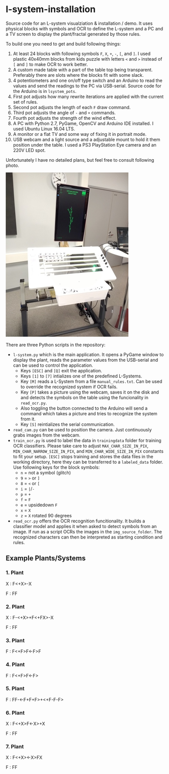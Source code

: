 # l-system-installation

Source code for an L-system visualziation &amp; installation / demo. It uses physical blocks with symbols and OCR to define the L-system and a PC and a TV screen to display the plant/fractal generated by those rules.

To build one you need to get and build following things:
1. At least 24 blocks with following symbols `F`, `X`, `+`, `-`, `[`, and `]`. I used plastic 40x40mm blocks from kids puzzle with letters `<` and `>` instead of `[` and `]` to make OCR to work better.
1. A custom made table with a part of the table top being transparent. Preferably there are slots where the blocks fit with some slack.
1. 4 potentiometers and one on/off type switch and an Arduino to read the values and send the readings to the PC via USB-serial. Source code for the Arduino is in `lsystem_pots`.
  1. First pot adjusts how many rewrite iterations are applied with the current set of rules.
  1. Second pot adjusts the length of each `F` draw command.
  1. Third pot adjusts the angle of `-` and `+` commands.
  1. Fourth pot adjusts the strength of the wind effect.
1. A PC with Python 2.7, PyGame, OpenCV and Arduino IDE installed. I used Ubuntu Linux 16.04 LTS.
1. A monitor or a flat TV and some way of fixing it in portrait mode.
1. USB webcam and a light source and a adjustable mount to hold it them position under the table. I used a PS3 PlayStation Eye camera and an 220V LED spot.

Unfortunately I have no detailed plans, but feel free to consult following photo. 

![photo](https://raw.githubusercontent.com/juherask/l-system-installation/master/photos/1st_setup.jpg "Installation at Tietoprovinssi")




There are three Python scripts in the repository:
* `l-system.py` which is the main application. It opens a PyGame window to display the plant, reads the parameter values from the USB-serial and can be used to control the application.
  * Keys `[ESC]` and `[Q]` exit the application.
  * Keys `[1]` to `[7]` intializes one of the predefined L-Systems.
  * Key `[M]` reads a L-System from a file `manual_rules.txt`. Can be used to override the recognized system if OCR fails.
  * Key `[P]` takes a picture using the webcam, saves it on the disk and and detects the symbols on the table using the funcionality in `read_ocr.py`.
  * Also toggling the button connected to the Arduino will send a command which takes a picture and tries to recognize the system from it.
  * Key `[S]` reintializes the serial communication.
* `read_cam.py` can be used to position the camera. Just continuously grabs images from the webcam.
* `train_ocr.py` is used to label the data in `trainingdata` folder for training OCR classifiers. Please take care to adjust `MAX_CHAR_SIZE_IN_PIX`, `MIN_CHAR_NARROW_SIZE_IN_PIX`, and `MIN_CHAR_WIDE_SIZE_IN_PIX` constants to fit your setup. `[ESC]` stops training and stores the data files in the working directory, here they can be transferred to a `labeled_data` folder. Use following keys for the block symbols:
  * `n` = not a symbol (glitch)
  * `9` = `>` or `]`
  * `8` = `<` or `[`
  * `i` = `|`/`-`
  * `p` = `+`
  * `f` = `F`
  * `e` = upsidedown `F`
  * `x` = `X`
  * `z` = `X` rotated 90 degrees
* `read_ocr.py` offers the OCR recognition funcitionality. It builds a classifier model and applies it when asked to detect symbols from an image. If run as a script OCRs the images in the `img_source_folder`. The recognized characters can then be interpreted as starting condition and rules.

## Example Plants/Systems
### 1. Plant

X : F<+X>-X

F : FF


### 2. Plant

X : F-<<X>+X>+F<+FX>-X
 
F : FF


### 3. Plant

F : F<+F>F<-F>F


### 4. Plant

F : F<+F>F<-F><F>


### 5. Plant

F : FF-<-F+F+F>+<+F-F-F>


### 6. Plant

X : F<+X>F<-X>+X 

F : FF
 
 
### 7. Plant

X : F<+X><-X>FX

F : FF
